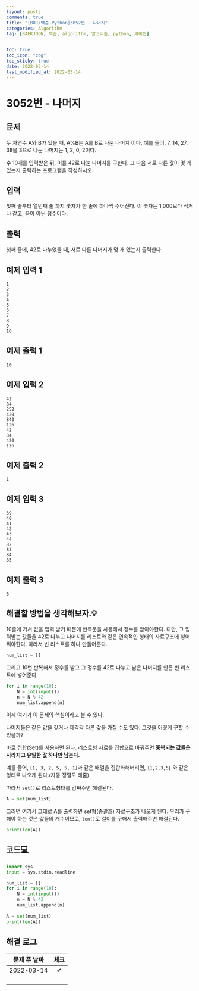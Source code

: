 ```yaml
---
layout: posts
comments: true
title: "[BOJ/백준-Python]3052번 - 나머지"
categories: Algorithm
tag: [BAEKJOON, 백준, algorithm, 알고리즘, python, 파이썬]


toc: true
toc_icon: "cog"
toc_sticky: true
date: 2022-03-14
last_modified_at: 2022-03-14
---
```




# 3052번 - 나머지



## 문제

두 자연수 A와 B가 있을 때, A%B는 A를 B로 나눈 나머지 이다. 예를 들어, 7, 14, 27, 38을 3으로 나눈 나머지는 1, 2, 0, 2이다. 

수 10개를 입력받은 뒤, 이를 42로 나눈 나머지를 구한다. 그 다음 서로 다른 값이 몇 개 있는지 출력하는 프로그램을 작성하시오.



## 입력

첫째 줄부터 열번째 줄 까지 숫자가 한 줄에 하나씩 주어진다. 이 숫자는 1,000보다 작거나 같고, 음이 아닌 정수이다.



## 출력

첫째 줄에, 42로 나누었을 때, 서로 다른 나머지가 몇 개 있는지 출력한다.



## 예제 입력 1 

```
1
2
3
4
5
6
7
8
9
10
```



## 예제 출력 1

```
10
```



## 예제 입력 2

```
42
84
252
420
840
126
42
84
420
126
```



## 예제 출력 2

```
1
```



## 예제 입력 3

```
39
40
41
42
43
44
82
83
84
85
```



## 예제 출력 3

```
6
```





##  해결할 방법을 생각해보자.💡

10줄에 거쳐 값을 입력 받기 때문에 반복문을 사용해서 정수를 받아야한다. 다만, 그 입력받는 값들을 42로 나누고 나머지를 리스트와 같은 연속적인 형태의 자료구조에 넣어줘야한다. 따라서 빈 리스트를 하나 만들어준다.

```python
num_list = []
```

그리고 10번 반복해서 정수를 받고 그 정수를 42로 나누고 남은 나머지를 만든 빈 리스트에 넣어준다.

```python
for i in range(10):
    N = int(input())
    n = N % 42
    num_list.append(n)
```

이제 여기가 이 문제의 핵심이라고 볼 수 있다.

나머지들은 같은 값을 갖거나 제각각 다른 값을 가질 수도 있다. 그것을 어떻게 구할 수 있을까?

바로 집합(Set)를 사용하면 된다. 리스트형 자료를 집합으로 바꿔주면 **중복되는 값들은 사라지고 유일한 값 하나만 남는다.**

예를 들어, `[1, 3, 2, 5, 5, 1]`과 같은 배열을 집합화해버리면, `{1,2,3,5}` 와 같은 형태로 나오게 된다.(자동 정렬도 해줌)

따라서 `set()`로 리스트형태를 감싸주면 해결된다.

```python
A = set(num_list)
```

그러면 여기서 그대로 A를 출력하면 set형(중괄호) 자료구조가 나오게 된다. 우리가 구해야 하는 것은 값들의 개수이므로, `len()`로 길이를 구해서 출력해주면 해결된다.

```python
print(len(A))
```







## 코드💻

```python
import sys
input = sys.stdin.readline

num_list = []
for i in range(10):
    N = int(input())
    n = N % 42
    num_list.append(n)
    
A = set(num_list)
print(len(A))
```





## 해결 로그 

| 문제 푼 날짜 | 체크 |
| :----------: | :--: |
|  2022-03-14  |  ✔   |
|              |      |
|              |      |
|              |      |
|              |      |



